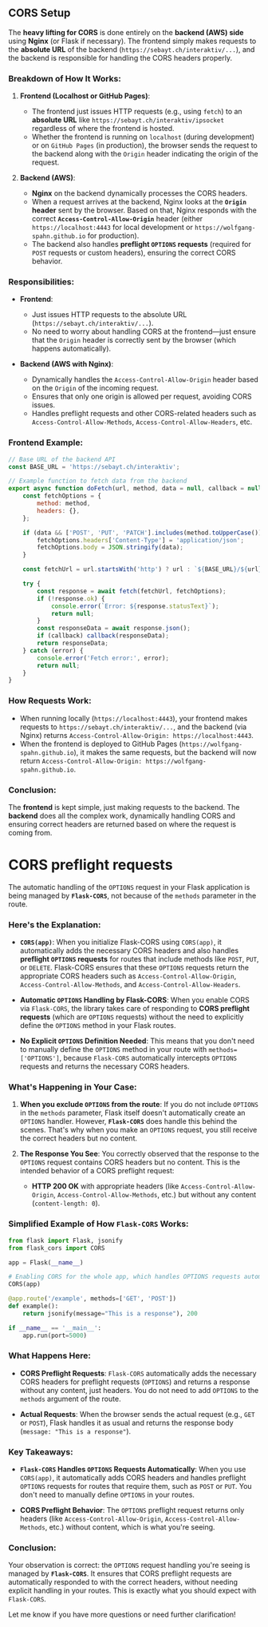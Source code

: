 ## CORS Setup

The **heavy lifting for CORS** is done entirely on the **backend (AWS) side** using **Nginx** (or Flask if necessary). The frontend simply makes requests to the **absolute URL** of the backend (`https://sebayt.ch/interaktiv/...`), and the backend is responsible for handling the CORS headers properly.

### Breakdown of How It Works:

1. **Frontend (Localhost or GitHub Pages)**:
   - The frontend just issues HTTP requests (e.g., using `fetch`) to an **absolute URL** like `https://sebayt.ch/interaktiv/ipsocket` regardless of where the frontend is hosted.
   - Whether the frontend is running on `localhost` (during development) or on `GitHub Pages` (in production), the browser sends the request to the backend along with the `Origin` header indicating the origin of the request.

2. **Backend (AWS)**:
   - **Nginx** on the backend dynamically processes the CORS headers.
   - When a request arrives at the backend, Nginx looks at the **`Origin` header** sent by the browser. Based on that, Nginx responds with the correct **`Access-Control-Allow-Origin`** header (either `https://localhost:4443` for local development or `https://wolfgang-spahn.github.io` for production).
   - The backend also handles **preflight `OPTIONS` requests** (required for `POST` requests or custom headers), ensuring the correct CORS behavior.

### Responsibilities:

- **Frontend**:
  - Just issues HTTP requests to the absolute URL (`https://sebayt.ch/interaktiv/...`).
  - No need to worry about handling CORS at the frontend—just ensure that the `Origin` header is correctly sent by the browser (which happens automatically).

- **Backend (AWS with Nginx)**:
  - Dynamically handles the `Access-Control-Allow-Origin` header based on the `Origin` of the incoming request.
  - Ensures that only one origin is allowed per request, avoiding CORS issues.
  - Handles preflight requests and other CORS-related headers such as `Access-Control-Allow-Methods`, `Access-Control-Allow-Headers`, etc.

### Frontend Example:

```javascript
// Base URL of the backend API
const BASE_URL = 'https://sebayt.ch/interaktiv';

// Example function to fetch data from the backend
export async function doFetch(url, method, data = null, callback = null) {
    const fetchOptions = {
        method: method,
        headers: {},
    };

    if (data && ['POST', 'PUT', 'PATCH'].includes(method.toUpperCase())) {
        fetchOptions.headers['Content-Type'] = 'application/json';
        fetchOptions.body = JSON.stringify(data);
    }

    const fetchUrl = url.startsWith('http') ? url : `${BASE_URL}/${url}`;

    try {
        const response = await fetch(fetchUrl, fetchOptions);
        if (!response.ok) {
            console.error(`Error: ${response.statusText}`);
            return null;
        }
        const responseData = await response.json();
        if (callback) callback(responseData);
        return responseData;
    } catch (error) {
        console.error('Fetch error:', error);
        return null;
    }
}
```

### How Requests Work:
- When running locally (`https://localhost:4443`), your frontend makes requests to `https://sebayt.ch/interaktiv/...`, and the backend (via Nginx) returns `Access-Control-Allow-Origin: https://localhost:4443`.
- When the frontend is deployed to GitHub Pages (`https://wolfgang-spahn.github.io`), it makes the same requests, but the backend will now return `Access-Control-Allow-Origin: https://wolfgang-spahn.github.io`.

### Conclusion:
The **frontend** is kept simple, just making requests to the backend. The **backend** does all the complex work, dynamically handling CORS and ensuring correct headers are returned based on where the request is coming from.


# CORS preflight requests

The automatic handling of the `OPTIONS` request in your Flask application is being managed by **`Flask-CORS`**, not because of the `methods` parameter in the route.

### Here's the Explanation:

- **`CORS(app)`**: When you initialize Flask-CORS using `CORS(app)`, it automatically adds the necessary CORS headers and also handles **preflight `OPTIONS` requests** for routes that include methods like `POST`, `PUT`, or `DELETE`. Flask-CORS ensures that these `OPTIONS` requests return the appropriate CORS headers such as `Access-Control-Allow-Origin`, `Access-Control-Allow-Methods`, and `Access-Control-Allow-Headers`.
  
- **Automatic `OPTIONS` Handling by Flask-CORS**: When you enable CORS via `Flask-CORS`, the library takes care of responding to **CORS preflight requests** (which are `OPTIONS` requests) without the need to explicitly define the `OPTIONS` method in your Flask routes.

- **No Explicit `OPTIONS` Definition Needed**: This means that you don't need to manually define the `OPTIONS` method in your route with `methods=['OPTIONS']`, because `Flask-CORS` automatically intercepts `OPTIONS` requests and returns the necessary CORS headers.

### What's Happening in Your Case:

1. **When you exclude `OPTIONS` from the route**: 
   If you do not include `OPTIONS` in the `methods` parameter, Flask itself doesn't automatically create an `OPTIONS` handler. However, **`Flask-CORS`** does handle this behind the scenes. That's why when you make an `OPTIONS` request, you still receive the correct headers but no content.

2. **The Response You See**: 
   You correctly observed that the response to the `OPTIONS` request contains CORS headers but no content. This is the intended behavior of a CORS preflight request:
   - **HTTP 200 OK** with appropriate headers (like `Access-Control-Allow-Origin`, `Access-Control-Allow-Methods`, etc.) but without any content (`content-length: 0`).
   
### Simplified Example of How `Flask-CORS` Works:

```python
from flask import Flask, jsonify
from flask_cors import CORS

app = Flask(__name__)

# Enabling CORS for the whole app, which handles OPTIONS requests automatically
CORS(app)

@app.route('/example', methods=['GET', 'POST'])
def example():
    return jsonify(message="This is a response"), 200

if __name__ == '__main__':
    app.run(port=5000)
```

### What Happens Here:

- **CORS Preflight Requests**: `Flask-CORS` automatically adds the necessary CORS headers for preflight requests (`OPTIONS`) and returns a response without any content, just headers. You do not need to add `OPTIONS` to the `methods` argument of the route.
  
- **Actual Requests**: When the browser sends the actual request (e.g., `GET` or `POST`), Flask handles it as usual and returns the response body (`message: "This is a response"`).

### Key Takeaways:

- **`Flask-CORS` Handles `OPTIONS` Requests Automatically**: When you use `CORS(app)`, it automatically adds CORS headers and handles preflight `OPTIONS` requests for routes that require them, such as `POST` or `PUT`. You don't need to manually define `OPTIONS` in your routes.
  
- **CORS Preflight Behavior**: The `OPTIONS` preflight request returns only headers (like `Access-Control-Allow-Origin`, `Access-Control-Allow-Methods`, etc.) without content, which is what you're seeing.

### Conclusion:

Your observation is correct: the `OPTIONS` request handling you're seeing is managed by **`Flask-CORS`**. It ensures that CORS preflight requests are automatically responded to with the correct headers, without needing explicit handling in your routes. This is exactly what you should expect with `Flask-CORS`.

Let me know if you have more questions or need further clarification!